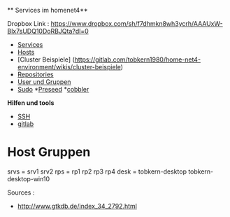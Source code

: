 ** Services im homenet4**

Dropbox Link : https://www.dropbox.com/sh/f7dhmkn8wh3ycrh/AAAUxW-Blx7sUDQ10DoRBJQta?dl=0 


* [Services](https://gitlab.com/tobkern1980/home-net4-environment/wikis/services)
* [Hosts](https://gitlab.com/tobkern1980/home-net4-environment/wikis/hosts)
* [Cluster Beispiele] (https://gitlab.com/tobkern1980/home-net4-environment/wikis/cluster-beispiele)
* [Repositories](https://gitlab.com/tobkern1980/home-net4-environment/wikis/repositories)
* [User und Gruppen](https://gitlab.com/tobkern1980/home-net4-environment/wikis/user-und-gruppen)
* [Sudo](https://gitlab.com/tobkern1980/home-net4-environment/wikis/sudo)
*[Preseed](https://gitlab.com/tobkern1980/home-net4-environment/wikis/preseed)
*[cobbler](https://gitlab.com/tobkern1980/home-net4-environment/wikis/cobbler)

**Hilfen und tools**
* [SSH](https://gitlab.com/tobkern1980/home-net4-environment/wikis/arbeiten-mit-ssh)
* [gitlab](https://gitlab.com/tobkern1980/home-net4-environment/wikis/arbeiten-mit-gitlab)


Host Gruppen
===========

srvs = srv1 srv2
rps = rp1 rp2 rp3 rp4 
desk = tobkern-desktop tobkern-desktop-win10


Sources :

 *  http://www.gtkdb.de/index_34_2792.html
